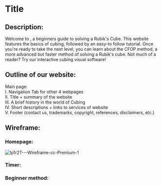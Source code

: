 # Title


## Description:
Welcome to , a beginners guide to solving a Rubik's Cube. This website features the basics of cubing, followed by an easy-to follow tutorial. Once you're ready to take the next level, you can learn about the CFOP method, a more advanced but faster method of solving a Rubik's cube. Not much of a reader? Try our interactive cubing visual software!  

## Outline of our website:  

Main page:   
I. Navigation Tab for other 4 webpages  
II. Title + summary of the website  
III. A brief history in the world of Cubing   
IV. Short descriptions + links to services of website   
V. Footer (contact us, trademarks, copyright, references, disclaimers, etc.)  

## Wireframe:

### Homepage:
![lp1r2T---Wireframe-cc-Premium-1](https://user-images.githubusercontent.com/112668440/190531687-b13787b6-6ae7-4206-9ab9-8bc3d4572a36.png)

### Timer:

### Beginner method:
